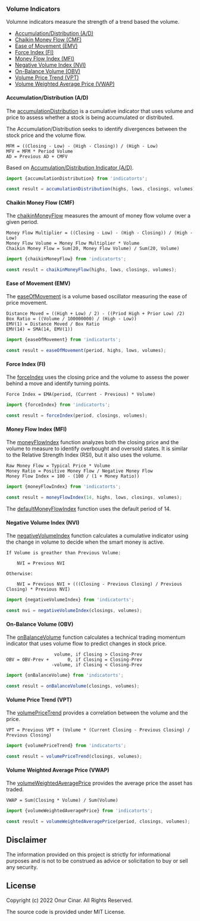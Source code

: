 ### Volume Indicators

Volumne indicators measure the strength of a trend based the volume.

- [Accumulation/Distribution (A/D)](#accumulationdistribution-ad)
- [Chaikin Money Flow (CMF)](#chaikin-money-flow-cmf)
- [Ease of Movement (EMV)](#ease-of-movement-emv)
- [Force Index (FI)](#force-index-fi)
- [Money Flow Index (MFI)](#money-flow-index-mfi)
- [Negative Volume Index (NVI)](#negative-volume-index-nvi)
- [On-Balance Volume (OBV)](#on-balance-volume-obv)
- [Volume Price Trend (VPT)](#volume-price-trend-vpt)
- [Volume Weighted Average Price (VWAP)](#volume-weighted-average-price-vwap)

#### Accumulation/Distribution (A/D)

The [accumulationDistribution](./accumulationDistribution.ts) is a cumulative indicator that uses volume and price to assess whether a stock is being accumulated or distributed.

The Accumulation/Distribution seeks to identify divergences between the stock price and the volume flow.

```
MFM = ((Closing - Low) - (High - Closing)) / (High - Low)
MFV = MFM * Period Volume
AD = Previous AD + CMFV
```

Based on [Accumulation/Distribution Indicator (A/D)](https://www.investopedia.com/terms/a/accumulationdistribution.asp).

```TypeScript
import {accumulationDistribution} from 'indicatorts';

const result = accumulationDistribution(highs, lows, closings, volumes);
```

#### Chaikin Money Flow (CMF)

The [chaikinMoneyFlow](./chaikinMoneyFlow.ts) measures the amount of money flow volume over a given period.

```
Money Flow Multiplier = ((Closing - Low) - (High - Closing)) / (High - Low)
Money Flow Volume = Money Flow Multiplier * Volume
Chaikin Money Flow = Sum(20, Money Flow Volume) / Sum(20, Volume)
```

```TypeScript
import {chaikinMoneyFlow} from 'indicatorts';

const result = chaikinMoneyFlow(highs, lows, closings, volumes);
```

#### Ease of Movement (EMV)

The [easeOfMovement](./easeOfMovement.ts) is a volume based oscillator measuring the ease of price movement.

```
Distance Moved = ((High + Low) / 2) - ((Priod High + Prior Low) /2)
Box Ratio = ((Volume / 100000000) / (High - Low))
EMV(1) = Distance Moved / Box Ratio
EMV(14) = SMA(14, EMV(1))
```

```TypeScript
import {easeOfMovement} from 'indicatorts';

const result = easeOfMovement(period, highs, lows, volumes);
```

#### Force Index (FI)

The [forceIndex](./forceIndex.ts) uses the closing price and the volume to assess the power behind a move and identify turning points.

```
Force Index = EMA(period, (Current - Previous) * Volume)
```

```TypeScript
import {forceIndex} from 'indicatorts';

const result = forceIndex(period, closings, volumes);
```

#### Money Flow Index (MFI)

The [moneyFlowIndex](./moneyFlowIndex.ts) function analyzes both the closing price and the volume to measure to identify overbought and oversold states. It is similar to the Relative Strength Index (RSI), but it also uses the volume.

```
Raw Money Flow = Typical Price * Volume
Money Ratio = Positive Money Flow / Negative Money Flow
Money Flow Index = 100 - (100 / (1 + Money Ratio))
```

```TypeScript
import {moneyFlowIndex} from 'indicatorts';

const result = moneyFlowIndex(14, highs, lows, closings, volumes);
```

The [defaultMoneyFlowIndex](./moneyFlowIndex.ts) function uses the default period of 14.

#### Negative Volume Index (NVI)

The [negativeVolumeIndex](./negativeVolumeIndex.ts) function calculates a cumulative indicator using the change in volume to decide when the smart money is active.

```
If Volume is greather than Previous Volume:

    NVI = Previous NVI

Otherwise:

    NVI = Previous NVI + (((Closing - Previous Closing) / Previous Closing) * Previous NVI)
```

```TypeScript
import {negativeVolumeIndex} from 'indicatorts';

const nvi = negativeVolumeIndex(closings, volumes);
```

#### On-Balance Volume (OBV)

The [onBalanceVolume](./onBalanceVolume.ts) function calculates a technical trading momentum indicator that uses volume flow to predict changes in stock price.

```
                  volume, if Closing > Closing-Prev
OBV = OBV-Prev +       0, if Closing = Closing-Prev
                 -volume, if Closing < Closing-Prev
```

```TypeScript
import {onBalanceVolume} from 'indicatorts';

const result = onBalanceVolume(closings, volumes);
```

#### Volume Price Trend (VPT)

The [volumePriceTrend](./volumePriceTrend.ts) provides a correlation between the volume and the price.

```
VPT = Previous VPT + (Volume * (Current Closing - Previous Closing) / Previous Closing)
```

```TypeScript
import {volumePriceTrend} from 'indicatorts';

const result = volumePriceTrend(closings, volumes);
```

#### Volume Weighted Average Price (VWAP)

The [volumeWeightedAveragePrice](./volumeWeightedAveragePrice.ts) provides the average price the asset has traded.

```
VWAP = Sum(Closing * Volume) / Sum(Volume)
```

```TypeScript
import {volumeWeightedAveragePrice} from 'indicatorts';

const result = volumeWeightedAveragePrice(period, closings, volumes);
```

## Disclaimer

The information provided on this project is strictly for informational purposes and is not to be construed as advice or solicitation to buy or sell any security.

## License

Copyright (c) 2022 Onur Cinar. All Rights Reserved.

The source code is provided under MIT License.

